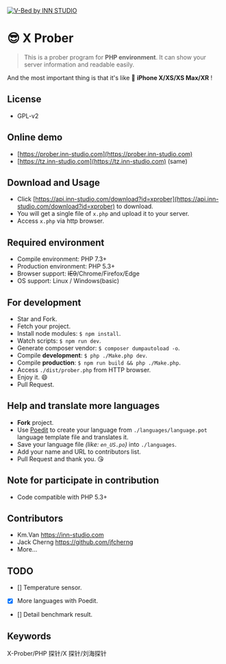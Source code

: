﻿[![V-Bed by INN STUDIO](https://wx3.sinaimg.cn/large/686ee05dly1fkvkxkwyhzj21gu0d2my8.jpg)](https://wx3.sinaimg.cn/large/686ee05dly1fkvkxkwyhzj21gu0d2my8.jpg)

# 😎 X Prober
> This is a prober program for **PHP environment**. It can show your server information and readable easily. 

And the most important thing is that it's like 📱 **iPhone X/XS/XS Max/XR** !

## License
* GPL-v2

## Online demo
- [https://prober.inn-studio.com](https://prober.inn-studio.com)
- [https://tz.inn-studio.com](https://tz.inn-studio.com) (same)

## Download and Usage
- Click [https://api.inn-studio.com/download?id=xprober](https://api.inn-studio.com/download?id=xprober) to download.
- You will get a single file of `x.php` and upload it to your server.
- Access `x.php` via http browser.

## Required environment
- Compile environment: PHP 7.3+
- Production environment: PHP 5.3+
- Browser support: <del>IE9</del>/Chrome/Firefox/Edge
- OS support: Linux / Windows(basic)

## For development
- Star and Fork.
- Fetch your project.
- Install node modules: `$ npm install`.
- Watch scripts: `$ npm run dev`.
- Generate composer vendor: `$ composer dumpautoload -o`.
- Compile **development**: `$ php ./Make.php dev`.
- Compile **production**: `$ npm run build && php ./Make.php`.
- Access `./dist/prober.php` from HTTP browser.
- Enjoy it. 😄
- Pull Request.

## Help and translate more languages
- **Fork** project.
- Use [Poedit](https://poedit.net/) to create your language from `./languages/language.pot` language template file and translates it.
- Save your language file *(like: `en_US.po`)* into `./languages`.
- Add your name and URL to contributors list. 
- Pull Request and thank you. 😘

## Note for participate in contribution
- Code compatible with PHP 5.3+

## Contributors
- Km.Van https://inn-studio.com
- Jack Cherng https://github.com/jfcherng
- More...

## TODO
- [] Temperature sensor.
- [x] More languages with Poedit.
- [] Detail benchmark result.

## Keywords
X-Prober/PHP 探针/X 探针/刘海探针

